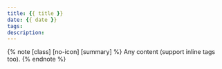 ```yaml
---
title: {{ title }}
date: {{ date }}
tags:
description: 
---
```


{% note [class] [no-icon] [summary] %}
Any content (support inline tags too).
{% endnote %}
<!-- 
    [class] : 可选参数。可选值: default | primary | success | info | warning | danger.
    [no-icon] : 可选参数。 Disable icon in note.
    [summary] : 可选参数。 Optional summary of the note. 
-->